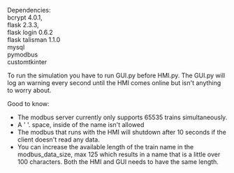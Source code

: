 Dependencies:                                          
bcrypt 4.0.1,                                          
flask 2.3.3,                             
flask login 0.6.2                                          
flask talisman 1.1.0                                          
mysql                                          
pymodbus                                          
customtkinter                                          

To run the simulation you have to run GUI.py before HMI.py. The GUI.py will log an warning every second until the HMI comes online but isn't anything to worry about.

Good to know:
* The modbus server currently only supports 65535 trains simultaneously. 
* A ' '. space, inside of the name isn't allowed
* The modbus that runs with the HMI will shutdown after 10 seconds if the client doesn't read any data.
* You can increase the available length of the train name in the modbus_data_size, max 125 which results in a name that is a little over 100 characters. Both the HMI and GUI needs to have the same length.  
